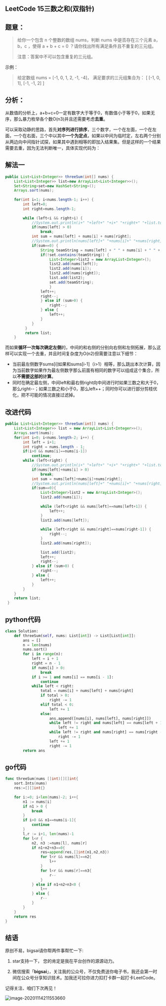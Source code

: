 ##  LeetCode 15三数之和(双指针)
## **题意：**

> 给你一个包含 n 个整数的数组 nums，判断 nums 中是否存在三个元素 a，b，c ，使得 a + b + c = 0 ？请你找出所有满足条件且不重复的三元组。
>
> 注意：答案中不可以包含重复的三元组。


示例：

>给定数组 nums = [-1, 0, 1, 2, -1, -4]，
>满足要求的三元组集合为：
>[
>[-1, 0, 1],
>[-1, -1, 2]
>]

## **分析：**
从数值的分析上，a+b+c=0一定有数字大于等于0，有数值小于等于0，如果无序，那么暴力枚举各个数O(n3)并且还需要考虑**去重**。

可以采取动静的思路，首先**对序列进行排序**，三个数字，一个在左面，一个在左面，一个在右面，三个中以其中**一个为定点**，如果以中间为临时定，左右两个分别从两边向中间指针试探，如果其中遇到相等的即加入结果集。但是这样的一个结果需要去重，因为无法判断唯一，具体实现代码为：

## 解法一

```java
public List<List<Integer>> threeSum(int[] nums) {
    List<List<Integer>> list=new ArrayList<List<Integer>>();
	Set<String>set=new HashSet<String>();
	Arrays.sort(nums);
		 
	for(int i=1; i<nums.length-1; i++) {	 
        int left=0;
        int right=nums.length-1;
			
		while (left<i && right>i) {
			//System.out.println(i+" "+left+" "+i+" "+right+" "+list.toString());
			if(nums[left] > 0)
                break;
			int sum = nums[left] + nums[i] + nums[right];
			//System.out.println(nums[left]+" "+nums[i]+" "+nums[right]);
			if(sum==0) {
				String teamString = nums[left] + " " + nums[i] + " " + nums[right];
				if(!set.contains(teamString)) {
					List<Integer>list2 = new ArrayList<Integer>();
					list2.add(nums[left]);
                    list2.add(nums[i]);
                    list2.add(nums[right]);
					list.add(list2);
					set.add(teamString);
					}
				left++;
                right--;
				} else if (sum>0) {
					right--;
				} else {
					left++;
				}
			}	 
		 }
		 return list;	 
    }
```

而如果**循环一次每次确定左侧**的，中间的和右侧的分别向右侧和左侧拓展，那么这样可以实现一个去重，并且时间复杂度为O(n2)但需要注意以下细节：
- 当前最左侧数字sums[i]如果和sums[i-1]（i>1）相等，那么跳出本次计算，因为当前数字如果作为最左侧数字那么前面有相同的数字可以组成这个集合，所以**不需要这部的计算**。
- 同时在确定最左侧，中间left和最右侧right向中间进行时如果三数之和大于0，那么right--；如果三数之和小于0，那么left++；同时你可以进行部分剪枝优化，把不可能的情况直接过滤掉。



## 改进代码

```java
public List<List<Integer>> threeSum(int[] nums) {
    List<List<Integer>> list = new ArrayList<List<Integer>>();
    Arrays.sort(nums);
	for(int i=0; i<nums.length-2; i++) {	 
        int left = i+1;
        int right = nums.length - 1;
		if(i>0 && nums[i]==nums[i-1])
            continue;
		while (left<right) {
			//System.out.println(i+" "+left+" "+i+" "+right+" "+list.toString());
			if(nums[left]+nums[i] > 0)
                break;
			int sum = nums[left]+nums[i]+nums[right];
			//System.out.println(nums[left]+" "+nums[i]+" "+nums[right]);
			if(sum==0){
				List<Integer>list2 = new ArrayList<Integer>();
				list2.add(nums[i]);
                
				while (left<right && nums[left]==nums[left+1]) {
                    left++;
                }
				list2.add(nums[left]);
                
				while (left<right && nums[right]==nums[right-1]) {
                    right--;
                }
				list2.add(nums[right]);
                
				list.add(list2);
				left++;
                right--;
			} else if (sum>0) {
				right--;
			} else {
				left++;
			}
		}
	}
	return list;
 }
```

## python代码

```python
class Solution:
    def threeSum(self, nums: List[int]) -> List[List[int]]:
        ans = []
        n = len(nums)
        nums.sort()
        for i in range(n):
            left = i + 1
            right = n - 1
            if nums[i] > 0:
                break
            if i >= 1 and nums[i] == nums[i - 1]:
                continue
            while left < right:
                total = nums[i] + nums[left] + nums[right]
                if total > 0:
                    right -= 1
                elif total < 0:
                    left += 1
                else:
                    ans.append([nums[i], nums[left], nums[right]])
                    while left != right and nums[left] == nums[left + 1]: 
                        left += 1
                    while left != right and nums[right] == nums[right - 1]: 
                        right -= 1
                    left += 1
                    right -= 1
        return ans
```

## go代码

```go
func threeSum(nums []int)[][]int{
	sort.Ints(nums)
	res:=[][]int{}
	
	for i:=0; i<len(nums)-2; i++{
		n1 := nums[i]
		if n1 > 0 {
			break
		}
		if i>0 && n1==nums[i-1]{
			continue
		}
		l,r := i+1, len(nums)-1
		for l<r {
			n2, n3 :=nums[l], nums[r]
			if n1+n2+n3==0{
				res=append(res,[]int{n1,n2,n3})
				for l<r && nums[l]==n2{
					l++
				}
				for l<r && nums[r]==n3{
					r--
				}
			} else if n1+n2+n3<0 {
				l++
			} else {
				r--
			}
		}
	}
	return res
}
```



## 结语

原创不易，bigsai请你帮两件事帮忙一下:

1. star支持一下， 您的肯定是我在平台创作的源源动力。

2. 微信搜索「**bigsai**」，关注我的公众号，不仅免费送你电子书，我还会第一时间在公众号分享知识技术。加我还可拉你进力扣打卡群一起打卡LeetCode。

记得关注、咱们下次再见！

![image-20201114211553660](https://img-blog.csdnimg.cn/img_convert/3cd335655373276f330fa2c16b0e20f6.png)